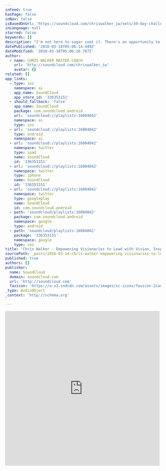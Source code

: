 ```yaml
---
inFeed: true
hasPage: false
inNav: false
isBasedOnUrl: 'https://soundcloud.com/chriswalker_iw/sets/30-day-challenge'
inLanguage: null
starred: false
keywords: []
description: "I'm not here to sugar coat it. There's an opportunity to live a magical and spiritually driven life and that's what I share. I help lay track, inspire people to be creative and open, and I encourage the world to get connected through nature."
datePublished: '2016-03-18T05:06:14.449Z'
dateModified: '2016-03-18T05:06:10.787Z'
author:
  - name: CHRIS WALKER MASTER COACH
    url: 'http://soundcloud.com/chriswalker_iw'
    avatar: {}
related: []
app_links:
  - type: ios
    namespace: ai
    app_name: SoundCloud
    app_store_id: '336353151'
  - should_fallback: 'false'
    app_name: SoundCloud
    package: com.soundcloud.android
    url: 'soundcloud://playlists:16004042'
    namespace: ai
    type: ios
  - url: 'soundcloud://playlists:16004042'
    type: android
    namespace: ai
  - url: 'soundcloud://playlists:16004042'
    namespace: twitter
    type: ipad
    name: SoundCloud
    id: '336353151'
  - url: 'soundcloud://playlists:16004042'
    namespace: twitter
    type: iphone
    name: SoundCloud
    id: '336353151'
  - url: 'soundcloud://playlists:16004042'
    namespace: twitter
    type: googleplay
    name: SoundCloud
    id: com.soundcloud.android
  - path: 'soundcloud/playlists:16004042'
    package: com.soundcloud.android
    namespace: google
    type: android
  - path: 'soundcloud/playlists:16004042'
    package: '336353151'
    namespace: google
    type: ios
title: 'Chris Walker - Empowering Visionaries to Lead with Vision, Inspiration and Purpose by CHRIS WALKER MASTER COACH'
sourcePath: _posts/2016-03-14-chris-walker-empowering-visionaries-to-lead-with-vision-i.md
published: true
authors: []
publisher:
  name: SoundCloud
  domain: soundcloud.com
  url: 'http://soundcloud.com'
  favicon: 'https://a-v2.sndcdn.com/assets/images/sc-icons/favicon-2cadd14b.ico'
_type: AudioObject
_context: 'http://schema.org'

---
```

<iframe src="https://cdn.embedly.com/widgets/media.html?src=https%3A%2F%2Fw.soundcloud.com%2Fplayer%2F%3Fvisual%3Dtrue%26url%3Dhttp%253A%252F%252Fapi.soundcloud.com%252Fplaylists%252F16004042%26show_artwork%3Dtrue&amp;url=https%3A%2F%2Fsoundcloud.com%2Fchriswalker_iw%2Fsets%2F30-day-challenge&amp;image=http%3A%2F%2Fi1.sndcdn.com%2Fartworks-000149013513-qd5mvb-t500x500.jpg&amp;key=b7d04c9b404c499eba89ee7072e1c4f7&amp;type=text%2Fhtml&amp;schema=soundcloud" width="500" height="500" scrolling="no" frameborder="0" allowfullscreen="allowfullscreen" style=""></iframe>